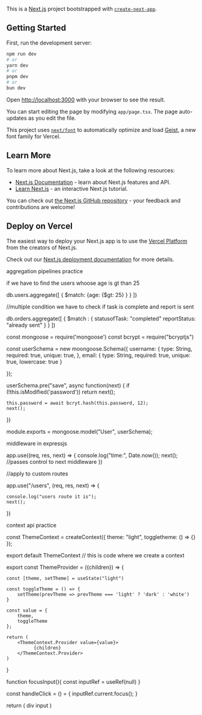 This is a [Next.js](https://nextjs.org) project bootstrapped with [`create-next-app`](https://nextjs.org/docs/app/api-reference/cli/create-next-app).

## Getting Started

First, run the development server:

```bash
npm run dev
# or
yarn dev
# or
pnpm dev
# or
bun dev
```

Open [http://localhost:3000](http://localhost:3000) with your browser to see the result.

You can start editing the page by modifying `app/page.tsx`. The page auto-updates as you edit the file.

This project uses [`next/font`](https://nextjs.org/docs/app/building-your-application/optimizing/fonts) to automatically optimize and load [Geist](https://vercel.com/font), a new font family for Vercel.

## Learn More

To learn more about Next.js, take a look at the following resources:

- [Next.js Documentation](https://nextjs.org/docs) - learn about Next.js features and API.
- [Learn Next.js](https://nextjs.org/learn) - an interactive Next.js tutorial.

You can check out [the Next.js GitHub repository](https://github.com/vercel/next.js) - your feedback and contributions are welcome!

## Deploy on Vercel

The easiest way to deploy your Next.js app is to use the [Vercel Platform](https://vercel.com/new?utm_medium=default-template&filter=next.js&utm_source=create-next-app&utm_campaign=create-next-app-readme) from the creators of Next.js.

Check out our [Next.js deployment documentation](https://nextjs.org/docs/app/building-your-application/deploying) for more details.



aggregation pipelines practice 

if we have to find the users whoose age is gt than 25 

db.users.aggregate([
    { $match: {age: {$gt: 25} } }
])

//multiple condition we have to check if task is complete and report is sent 

db.orders.aggregate([
    { 
        $match : {
            statusofTask: "completed"
            reportStatus: "already sent"
        }
    }
])

const mongoose = require('mongoose')
const bcrypt  = require("bcryptjs")

const userSchema = new moongoose.Schema({
    username: {
        type: String,
        required: true,
        unique: true,
    }, 
    email: {
        type: String,
        required: true,
        unique: true,
        lowercase: true
    }

});

userSchema.pre("save", async function(next) {
    if (!this.isModified('password')) return next();

    this.password = await bcryt.hash(this.password, 12);
    next();
})

module.exports = mongoose.model("User", userSchema);


middleware in expressjs

app.use((req, res, next) => {
    console.log("time:", Date.now());
    next(); //passes control to next middleware
})

//apply to custom routes

app.use("/users", (req, res, next) => {

    console.log("users route it is");
    next();
    
})

context api practice 

const ThemeContext = createContext({
    theme: "light",
    toggletheme: () => {}
});

export default ThemeContext // this is code where we create a context

export const ThemeProvider = ({children}) => {

    const [theme, setTheme] = useState("light")

    const toggleTheme = () => {
        setTheme(prevTheme => prevTheme === 'light' ? 'dark' : 'white')
    }

    const value = {
        theme,
        toggleTheme
    };

    return (
        <ThemeContext.Provider value={value}>
              {children}
        </ThemeContext.Provider>
    )
}

function focusInput(){
         const inputRef = useRef(null)
}

const handleClick = () = {
    inputRef.current.focus();
}


return (
    div 
    input 
)
